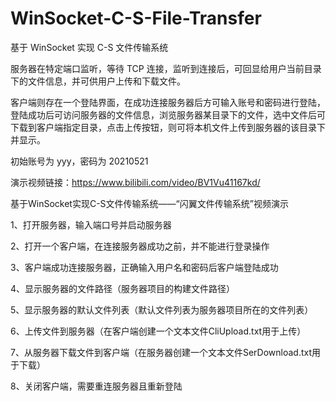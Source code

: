 # WinSocket-C-S-File-Transfer
基于 WinSocket 实现 C-S 文件传输系统

服务器在特定端口监听，等待 TCP 连接，监听到连接后，可回显给用户当前目录下的文件信息，并可供用户上传和下载文件。

客户端则存在一个登陆界面，在成功连接服务器后方可输入账号和密码进行登陆，登陆成功后可访问服务器的文件信息，浏览服务器某目录下的文件，选中文件后可下载到客户端指定目录，点击上传按钮，则可将本机文件上传到服务器的该目录下并显示。

初始账号为 yyy，密码为 20210521

演示视频链接：https://www.bilibili.com/video/BV1Vu41167kd/

基于WinSocket实现C-S文件传输系统——“闪翼文件传输系统”视频演示

1、打开服务器，输入端口号并启动服务器

2、打开一个客户端，在连接服务器成功之前，并不能进行登录操作

3、客户端成功连接服务器，正确输入用户名和密码后客户端登陆成功

4、显示服务器的文件路径（服务器项目的构建文件路径）

5、显示服务器的默认文件列表（默认文件列表为服务器项目所在的文件列表）

6、上传文件到服务器（在客户端创建一个文本文件CliUpload.txt用于上传）

7、从服务器下载文件到客户端（在服务器创建一个文本文件SerDownload.txt用于下载）

8、关闭客户端，需要重连服务器且重新登陆
